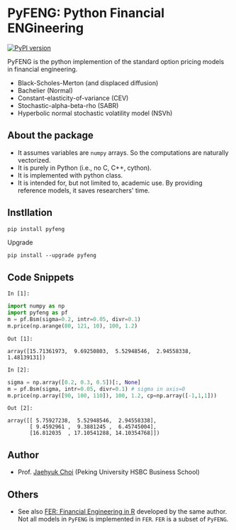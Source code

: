 # PyFENG: Python Financial ENGineering
[![PyPI version](https://badge.fury.io/py/pyfeng.svg)](https://badge.fury.io/py/pyfeng)

PyFENG is the python implemention of the standard option pricing models in financial engineering.
  * Black-Scholes-Merton (and displaced diffusion)
  * Bachelier (Normal)
  * Constant-elasticity-of-variance (CEV)
  * Stochastic-alpha-beta-rho (SABR)
  * Hyperbolic normal stochastic volatility model (NSVh)

## About the package
* It assumes variables are `numpy` arrays. So the computations are naturally vectorized.
* It is purely in Python (i.e., no C, C++, cython). 
* It is implemented with python class.
* It is intended for, but not limited to, academic use. By providing reference models, it saves researchers' time. 

## Instllation
``` python
pip install pyfeng
```
Upgrade
```
pip install --upgrade pyfeng
```

## Code Snippets
`In [1]:`
``` python
import numpy as np
import pyfeng as pf
m = pf.Bsm(sigma=0.2, intr=0.05, divr=0.1)
m.price(np.arange(80, 121, 10), 100, 1.2)
```
`Out [1]:`
```
array([15.71361973,  9.69250803,  5.52948546,  2.94558338,  1.48139131])
```

`In [2]:`
``` python
sigma = np.array([0.2, 0.3, 0.5])[:, None]
m = pf.Bsm(sigma, intr=0.05, divr=0.1) # sigma in axis=0
m.price(np.array([90, 100, 110]), 100, 1.2, cp=np.array([-1,1,1]))
```
`Out [2]:`
```
array([[ 5.75927238,  5.52948546,  2.94558338],
       [ 9.4592961 ,  9.3881245 ,  6.45745004],
       [16.812035  , 17.10541288, 14.10354768]])
```


## Author
* Prof. [Jaehyuk Choi](https://jaehyukchoi.net/phbs_en) (Peking University HSBC Business School)

## Others
* See also [FER: Financial Engineering in R](https://cran.r-project.org/package=FER) developed by the same author.
Not all models in `PyFENG` is implemented in `FER`. `FER` is a subset of `PyFENG`. 
